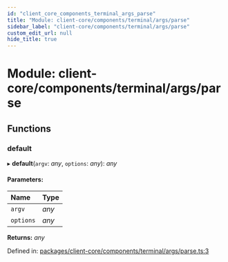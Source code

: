 ```yaml
---
id: "client_core_components_terminal_args_parse"
title: "Module: client-core/components/terminal/args/parse"
sidebar_label: "client-core/components/terminal/args/parse"
custom_edit_url: null
hide_title: true
---
```


# Module: client-core/components/terminal/args/parse

## Functions

### default

▸ **default**(`argv`: *any*, `options`: *any*): *any*

#### Parameters:

Name | Type |
:------ | :------ |
`argv` | *any* |
`options` | *any* |

**Returns:** *any*

Defined in: [packages/client-core/components/terminal/args/parse.ts:3](https://github.com/xr3ngine/xr3ngine/blob/5a0f83ed8/packages/client-core/components/terminal/args/parse.ts#L3)
